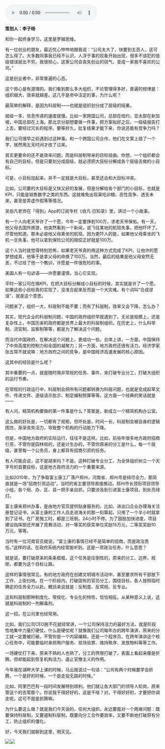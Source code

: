 <audio src="http://igetoss.cdn.igetget.com/mp3/201709/19/201709192100065452901968.mp3" controls="controls">您的浏览器不支持 audio 标签。</audio><p><b>策划人：李子旸</b></p><p>和你一起终身学习，这里是罗辑思维。</p><p>有一位创业的朋友，最近忧心忡忡地跟我说：“公司太大了，快要到五百人，这可怎么得了。大多数同事我已经不认识，人浮于事的现象开始出现，很多不该犯的低级错误层出不穷。我很担心，这家公司会丧失创业的锐气，变成一家我不喜欢的公司。”</p><p>这是创业者中，非常普遍的心态。</p><p>这个担心是有道理的。我们看到那么多大组织，不论管理得多好，普遍的规律是：组织越大，效率就越差。这几乎是命中注定的事，为什么呢？</p><p>最简单的解释，是因为科层制——也就是组织划分成了层级的结果。</p><p>层级一多，信息传递的速度就慢。比如一家跨国公司，总部在纽约，亚太部在新加坡，中国总部在上海。那北京分部想要做一件事，把方案拟好之后，一级级报告打上去，要经过冗长的程序。要等好久，批复结果才能下来，你说还能有竞争力吗？</p><p>我们公司很早之前遇到过这种事。和一个跨国公司合作，他们在文案上错了一个字，居然用五天时间才改了过来。</p><p>其实更要命的还不是效率问题，而是科层制带来的目标扭曲。你想，一个组织都会有自己的目标，但是只要划分成层级，就必须把大目标分解成各个层级去做的小目标。</p><p>可是，小目标加起来，并不一定就是大目标，甚至还会和大目标冲突。</p><p>比如，公司要的大目标是又快又好的发展，但是分解给各个部门的小目标，也就是KPI，只能是销售数字之类的东西。这就难免出现寅吃卯粮、恶性竞争、透支未来，甚至是弄虚作假等等情况。</p><p>吴伯凡老师在「得到」App的订阅专栏《伯凡·日知录》里，讲过一个小故事。</p><p>有一个人向老天爷许了一个愿，今年一定要挣到100万，求老天爷保佑。有一天，他父母去国外旅游，他突然看到一个新闻，说飞往某地的航班失事，把他吓坏了。尽管他知道，那未必是他父母乘坐的航班。因为更吓人的是，如果他父母乘坐的飞机一旦失事，他可以拿到保险公司的赔偿正好就是100万。</p><p>这个人当时就觉得特别恐怖，如果老天爷真的用这种方式完成了KPI，让他许的愿梦想成真，他等于是拿父母的命换了100万。当然，最后的结果是他父母安然无恙，不过给了他一个教训，许愿是一件很危险的事。</p><p>美国人有一句谚语——许愿要谨慎，当心它实现。</p><p>平时一家公司在搞KPI，在把大目标分解成小目标的时候，其实就是许了一个愿。如果这些小目标真的实现了，没准合起来反而是一个大灾难。有个词叫“合成谬误”，就是这个意思。</p><p>问题来了，组织一大，科层制不能不要；而有了科层制，效率又会下降，怎么办？</p><p>其实，现代企业的科层制问题，中国的政府组织早就遇到了。无论是规模上，还是复杂性上，中国历来的政府都是世界上最大的科层制组织。在历史上，什么科举制、流官制、监察制等等，都是为了解决这个问题。</p><p>而当代中国政府，在解决这个问题上，更成功一些。总体上讲，一方面，中国保持了中央高度的控制力和全国的凝聚力；另一方面，地方政府还很有活力。经济学家张五常不就说嘛：地方政府之间的竞争，是中国经济高速发展的核心原因。</p><p>这其中的经验是什么呢？</p><p>其中重要的一点，就是随时用非常规的任务、事件，来打破专业分工，打破大组织的运行节奏。</p><p>在常规的行政运行中，科层制会把所有问题都转换为科层问题，也就是变成起草文件、传递文件、逐级请示批示、制定编制预算等等。这方面一个经典的笑话就是——</p><p>有人问，精简机构要做的第一件事是什么？答案是，新成立一个精简机构办公室。</p><p>这么做的好处是，一切都有了规矩。但坏处是，时间一长，科层制会被自身的逻辑困住，渐渐丧失活力，导致整个机构的行动能力下降。</p><p>但是，中国地方政府的实际运行，往往不是这样。比如，前些年很多地方政府招商引资，不管你是园林局的，还是计生办的，不管你原来的分工是什么，每一个层级，甚至每一个公务员，身上都背有招商引资的任务。</p><p>有人可能会说，这不是胡来吗？不是。这种打破专业分工，为全体组织树立一个天字号的首要目标，这是地方政府活力的一个重要来源。</p><p>比如2010年，为了争取富士康工厂落户郑州，河南省、郑州市是倾尽全力，那简直就是一场“招商引资运动”。当时的省主要领导直接推动，郑州市长领衔项目领导小组，各个局、办、区、县一把手亲自抓，只要涉及到引进富士康项目，到处亮绿灯。</p><p>富士康来郑州办事，是由地方官员提供贴身服务的。比如，进出口企业办理海关注册登记证书，从富士康的工作人员走进海关的那一刻算起，只用了一个半小时就拿到了证书。在厂房施工时，都是三班倒，24小时不停。为了鼓励加快进度，项目建设指挥部还开展了竞赛活动，对一等奖的获奖单位奖励15万元，二等奖奖励10万元，等等。</p><p>当时有一位河南官员就说，“富士康的事情已经不是简单的招商，而是政治责任。”这样的话，在政府系统内经常能听到。这是一项政治任务，什么意思？</p><p>就是说，要打破原来的条条框框，这个任务是压倒性的，原来的分工、边界、规矩，都要为这个目标让路。</p><p>这样的事情很常见。有的地方政府在创建文明城市活动中，甚至要求所有干部放下工作、上街扫地。在一个阶段内，打破固有的官员分工，围绕目标，各人按照临时确定的任务全力以赴。概括来说就是：反制度、反常规、反专业。</p><p>这和科层制那种制度化、常规化、专业化的特性，恰恰相反。从某种意义上说，这就是科层制的一剂解毒剂。</p><p>这一招，在公司里也经常用。</p><p>比如，我们公司CEO脱不花就经常讲，一个公司保持活力的最好方法，就是阶段性地集中力量打硬仗。什么是硬仗呢？就像我们公司每年办的跨年演讲，原来的分工就一定要被打破。不管你是一个内容编辑，还是一个程序员，在跨年演讲这个核心任务中，可能要临时承担用户服务、现场验票、维持秩序、发放物料等等工作。</p><p>一场硬仗打下来，原来不熟的人也熟了，分工的界限打破了，表面上看起来像是折腾，但却能起到恢复机构活力、遏止官僚主义的作用。</p><p>今年我在湖畔大学上课的时候，马云就说过一句话：“公司有两个时候要学会折腾，一个是好的时候，一个是走投无路的时候。”</p><p>比如，阿里巴巴有一段时间发展特别顺利。他们就让各大部门的领导人轮岗，原来管这个的去管那个。你说我干得好好的，这是干啥？对，干得好好的，才要把你调走呢。这可不就是折腾嘛。</p><p>为什么要这么做？就是我们今天说的，任何大组织，永远要面对一个两难问题：既要保持科层制，又要遏制科层制。既要向分工合作要效率，又要不断地打破原有分工，防止组织的僵化。</p><p>好，今天我们就聊到这里，明天见。</p><img src="https://piccdn.igetget.com/img/201709/19/201709192106491532979613.jpg" /><img src="https://piccdn.igetget.com/img/201709/19/201709192106211899135703.jpg" />